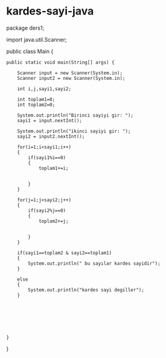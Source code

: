 # kardes-sayi-java


package ders1;

import java.util.Scanner;

public class Main {

	public static void main(String[] args) {
		
		Scanner input = new Scanner(System.in);
		Scanner input2 = new Scanner(System.in);
		
		int i,j,sayi1,sayi2;
		
		int	toplam1=0;
		int toplam2=0;
		
		System.out.println("Birinci sayiyi gir: ");
		sayi1 = input.nextInt();
		
		System.out.println("ikinci sayiyi gir: ");
		sayi2 = input2.nextInt();
		
		for(i=1;i<sayi1;i++)
		{
			if(sayi1%i==0)
			{
				toplam1+=i;
				
					
			}
		}
		
		for(j=1;j<sayi2;j++)
		{
			if(sayi2%j==0)
			{
				toplam2+=j;
				
					
			}
		}
		
		if(sayi1==toplam2 & sayi2==toplam1)
		{
			System.out.println(" bu sayılar kardes sayidir");
		}
		
		else
		{
			System.out.println("kardes sayi degiller");
		}

		
		
		
		
		

	}

}
